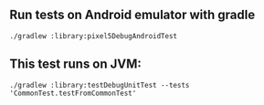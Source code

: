 ## Run tests on Android emulator with gradle
`./gradlew :library:pixel5DebugAndroidTest`


## This test runs on JVM:
`./gradlew :library:testDebugUnitTest --tests 'CommonTest.testFromCommonTest'`
